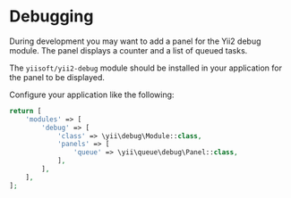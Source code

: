 Debugging
=========

During development you may want to add a panel for the Yii2 debug module.
The panel displays a counter and a list of queued tasks.

The `yiisoft/yii2-debug` module should be installed in your application for the panel to be displayed.

Configure your application like the following:

```php
return [
    'modules' => [
        'debug' => [
            'class' => \yii\debug\Module::class,
            'panels' => [
                'queue' => \yii\queue\debug\Panel::class,
            ],
        ],
    ],
];
```
